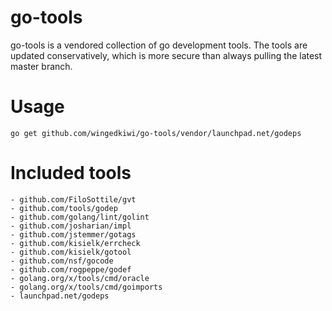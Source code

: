 # go-tools
go-tools is a vendored collection of go development tools. The tools are updated conservatively, which is more secure than always pulling the latest master branch.

# Usage
`go get github.com/wingedkiwi/go-tools/vendor/launchpad.net/godeps`

# Included tools
    - github.com/FiloSottile/gvt
    - github.com/tools/godep
    - github.com/golang/lint/golint
    - github.com/josharian/impl
    - github.com/jstemmer/gotags
    - github.com/kisielk/errcheck
    - github.com/kisielk/gotool
    - github.com/nsf/gocode
    - github.com/rogpeppe/godef
    - golang.org/x/tools/cmd/oracle
    - golang.org/x/tools/cmd/goimports
    - launchpad.net/godeps

